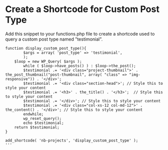 # Create a Shortcode for Custom Post Type

Add this snippet to your functions.php file to create a shortcode used to query a custom post type named "testimonial".

```
function display_custom_post_type(){
    	$args = array( 'post_type' => 'testimonial',	
		);
	$loop = new WP_Query( $args );
		while ( $loop->have_posts() ) : $loop->the_post(); 
		$testimonial .= '<div class="project-thumbnail">' . the_post_thumbnail("post-thumbnail", array( "class" => "img-responsive")) . '</div>';
		$testimonial .= '<div class="section-head">'; // Style this to style your content
		$testimonial .= '<h3>' . the_title() . '</h3>';  // Style this to style your content
		$testimonial .= '</div>'; // Style this to style your content
		$testimonial .= '<div class="col-xs-12 col-md-12">' . the_content() . '</div>'; // Style this to style your content
		endwhile; 
		wp_reset_query();
        echo $testimonial;
	return $testimonial;
}

add_shortcode( 'nb-projects', 'display_custom_post_type' );
'''